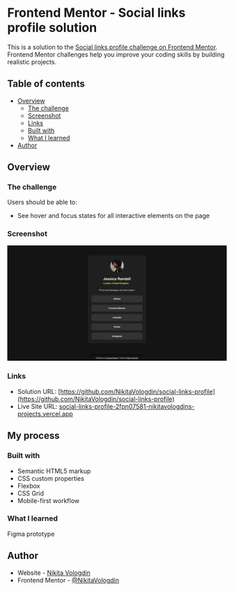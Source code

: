 # Frontend Mentor - Social links profile solution

This is a solution to the [Social links profile challenge on Frontend Mentor](https://www.frontendmentor.io/challenges/social-links-profile-UG32l9m6dQ). Frontend Mentor challenges help you improve your coding skills by building realistic projects.

## Table of contents

- [Overview](#overview)
  - [The challenge](#the-challenge)
  - [Screenshot](#screenshot)
  - [Links](#links)
  - [Built with](#built-with)
  - [What I learned](#what-i-learned)
- [Author](#author)

## Overview

### The challenge

Users should be able to:

- See hover and focus states for all interactive elements on the page

### Screenshot

![screenshot](./screenshots/screenshot1.jpg)

### Links

- Solution URL: [https://github.com/NikitaVologdin/social-links-profile](https://github.com/NikitaVologdin/social-links-profile)
- Live Site URL: [social-links-profile-2fpn07581-nikitavologdins-projects.vercel.app](social-links-profile-2fpn07581-nikitavologdins-projects.vercel.app)

## My process

### Built with

- Semantic HTML5 markup
- CSS custom properties
- Flexbox
- CSS Grid
- Mobile-first workflow

### What I learned

Figma prototype

## Author

- Website - [Nikita Vologdin](https://www.vologdin.eu)
- Frontend Mentor - [@NikitaVologdin](https://www.frontendmentor.io/profile/NikitaVologdin)
